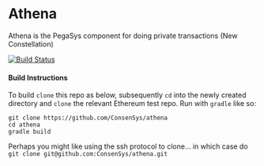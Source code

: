# Athena
Athena is the PegaSys component for doing private transactions (New Constellation)

[![Build Status](https://travis-ci.com/ConsenSys/athena.svg?token=2Yxbwhz1bCkWTaWcjCFS&branch=master)](https://travis-ci.com/ConsenSys/athena)

#### Build Instructions

To build `clone` this repo as below, subsequently `cd` into the newly created directory and `clone` the relevant Ethereum test repo. Run with `gradle` like so:

```
git clone https://github.com/ConsenSys/athena
cd athena
gradle build  
```

Perhaps you might like using the ssh protocol to clone... in which case do `git clone git@github.com:ConsenSys/athena.git`
